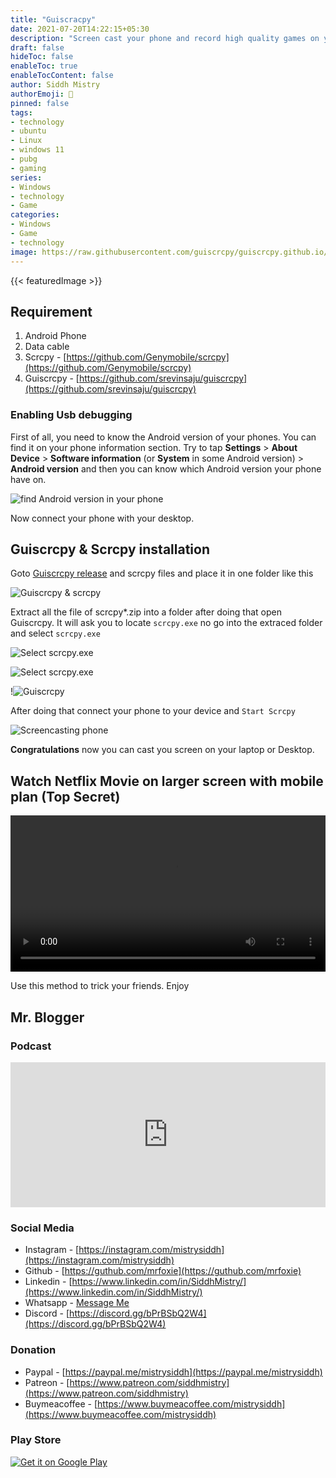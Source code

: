 ```yaml
---
title: "Guiscracpy"
date: 2021-07-20T14:22:15+05:30
description: "Screen cast your phone and record high quality games on your laptop or desktop"
draft: false
hideToc: false
enableToc: true
enableTocContent: false
author: Siddh Mistry
authorEmoji: 🤯
pinned: false
tags:
- technology
- ubuntu
- Linux
- windows 11
- pubg
- gaming
series:
- Windows
- technology
- Game
categories:
- Windows
- Game
- technology
image: https://raw.githubusercontent.com/guiscrcpy/guiscrcpy.github.io/master/img/guiscrcpy.gif
---
```

{{< featuredImage >}}

## Requirement

1. Android Phone
2. Data cable
3. Scrcpy - [https://github.com/Genymobile/scrcpy](https://github.com/Genymobile/scrcpy)
4. Guiscrcpy - [https://github.com/srevinsaju/guiscrcpy](https://github.com/srevinsaju/guiscrcpy)

### Enabling Usb debugging

First of all, you need to know the Android version of your phones. You can find it on your phone information section. Try to tap **Settings** > **About Device** > **Software information** (or **System** in some Android version) > **Android version** and then you can know which Android version your phone have on.

![ find Android version in your phone](https://www.isunshare.com/images/article/android/enable-usb-debugging/find-android-version-in-smartphone.png)

Now connect your phone with your desktop.

## Guiscrcpy & Scrcpy installation

Goto [Guiscrcpy release](https://github.com/srevinsaju/guiscrcpy/releases/tag/continuous) and scrcpy files and place it in one folder like this

![Guiscrcpy & scrcpy](/images/posts/m8KuMHCCeA.png)

Extract all the file of scrcpy*.zip into a folder after doing that open Guiscrcpy. It will ask you to locate `scrcpy.exe` no go into the extraced folder and select `scrcpy.exe` 

![Select scrcpy.exe](/images/posts/e2GmICGlGd.png)

![Select scrcpy.exe](/images/posts/cjqDYpptso.png)

!![Guiscrcpy](/images/posts/moSrWxBbhA.png)

After doing that connect your phone to your device and `Start Scrcpy`

![Screencasting phone](/images/posts/AFjGGRSe3F.png)

**Congratulations** now you can cast you screen on your laptop or Desktop.

## Watch Netflix Movie on larger screen with mobile plan (Top Secret)

<video width="100%" height="250" controls>
    <source src="/videos/Screencast_Netflix.mkv">
</video>

Use this method to trick your friends. Enjoy

## Mr. Blogger

### Podcast

<iframe src="https://open.spotify.com/embed/show/6p14uYsO8NtWD8tM3wEd4o" width="100%" height="232" frameBorder="0" allowtransparency="true" allow="encrypted-media"></iframe>

### Social Media

- Instagram - [https://instagram.com/mistrysiddh](https://instagram.com/mistrysiddh)
- Github - [https://guthub.com/mrfoxie](https://guthub.com/mrfoxie)
- Linkedin - [https://www.linkedin.com/in/SiddhMistry/](https://www.linkedin.com/in/SiddhMistry/)
- Whatsapp - [Message Me](https://api.whatsapp.com/send?phone=916355040470&text=http%3A%2F%2Fmistrysiddh.tk%2F)
- Discord - [https://discord.gg/bPrBSbQ2W4](https://discord.gg/bPrBSbQ2W4)

### Donation

- Paypal - [https://paypal.me/mistrysiddh](https://paypal.me/mistrysiddh)
- Patreon - [https://www.patreon.com/siddhmistry](https://www.patreon.com/siddhmistry)
- Buymeacoffee - [https://www.buymeacoffee.com/mistrysiddh](https://www.buymeacoffee.com/mistrysiddh)

### Play Store

[![Get it on Google Play](https://play.google.com/intl/en_us/badges/static/images/badges/en_badge_web_generic.png)](https://bit.ly/2Vch9gi)

